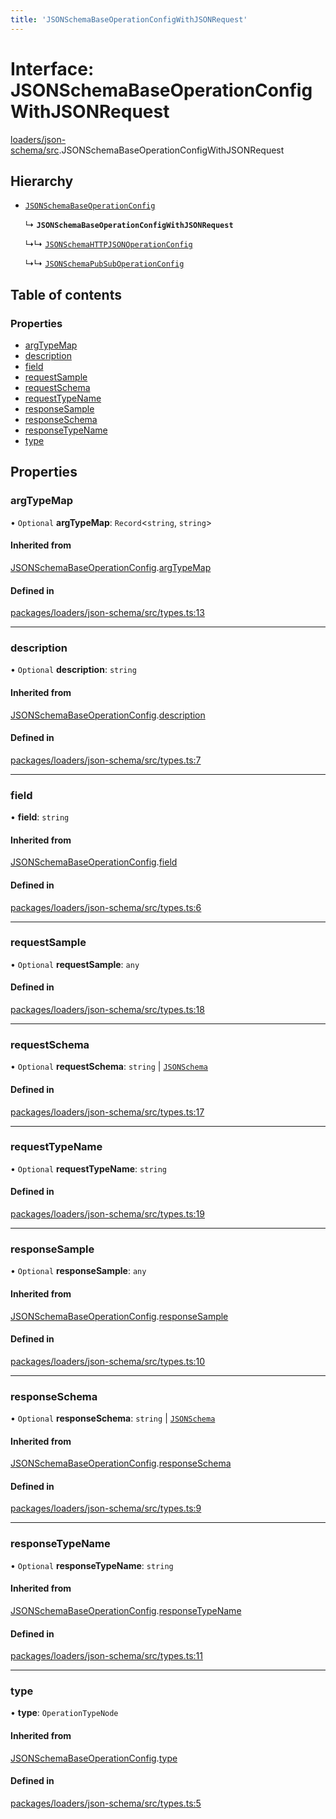 ```yaml
---
title: 'JSONSchemaBaseOperationConfigWithJSONRequest'
---
```


# Interface: JSONSchemaBaseOperationConfigWithJSONRequest

[loaders/json-schema/src](../modules/loaders_json_schema_src).JSONSchemaBaseOperationConfigWithJSONRequest

## Hierarchy

- [`JSONSchemaBaseOperationConfig`](loaders_json_schema_src.JSONSchemaBaseOperationConfig)

  ↳ **`JSONSchemaBaseOperationConfigWithJSONRequest`**

  ↳↳ [`JSONSchemaHTTPJSONOperationConfig`](loaders_json_schema_src.JSONSchemaHTTPJSONOperationConfig)

  ↳↳ [`JSONSchemaPubSubOperationConfig`](loaders_json_schema_src.JSONSchemaPubSubOperationConfig)

## Table of contents

### Properties

- [argTypeMap](loaders_json_schema_src.JSONSchemaBaseOperationConfigWithJSONRequest#argtypemap)
- [description](loaders_json_schema_src.JSONSchemaBaseOperationConfigWithJSONRequest#description)
- [field](loaders_json_schema_src.JSONSchemaBaseOperationConfigWithJSONRequest#field)
- [requestSample](loaders_json_schema_src.JSONSchemaBaseOperationConfigWithJSONRequest#requestsample)
- [requestSchema](loaders_json_schema_src.JSONSchemaBaseOperationConfigWithJSONRequest#requestschema)
- [requestTypeName](loaders_json_schema_src.JSONSchemaBaseOperationConfigWithJSONRequest#requesttypename)
- [responseSample](loaders_json_schema_src.JSONSchemaBaseOperationConfigWithJSONRequest#responsesample)
- [responseSchema](loaders_json_schema_src.JSONSchemaBaseOperationConfigWithJSONRequest#responseschema)
- [responseTypeName](loaders_json_schema_src.JSONSchemaBaseOperationConfigWithJSONRequest#responsetypename)
- [type](loaders_json_schema_src.JSONSchemaBaseOperationConfigWithJSONRequest#type)

## Properties

### argTypeMap

• `Optional` **argTypeMap**: `Record`<`string`, `string`\>

#### Inherited from

[JSONSchemaBaseOperationConfig](loaders_json_schema_src.JSONSchemaBaseOperationConfig).[argTypeMap](loaders_json_schema_src.JSONSchemaBaseOperationConfig#argtypemap)

#### Defined in

[packages/loaders/json-schema/src/types.ts:13](https://github.com/Urigo/graphql-mesh/blob/master/packages/loaders/json-schema/src/types.ts#L13)

___

### description

• `Optional` **description**: `string`

#### Inherited from

[JSONSchemaBaseOperationConfig](loaders_json_schema_src.JSONSchemaBaseOperationConfig).[description](loaders_json_schema_src.JSONSchemaBaseOperationConfig#description)

#### Defined in

[packages/loaders/json-schema/src/types.ts:7](https://github.com/Urigo/graphql-mesh/blob/master/packages/loaders/json-schema/src/types.ts#L7)

___

### field

• **field**: `string`

#### Inherited from

[JSONSchemaBaseOperationConfig](loaders_json_schema_src.JSONSchemaBaseOperationConfig).[field](loaders_json_schema_src.JSONSchemaBaseOperationConfig#field)

#### Defined in

[packages/loaders/json-schema/src/types.ts:6](https://github.com/Urigo/graphql-mesh/blob/master/packages/loaders/json-schema/src/types.ts#L6)

___

### requestSample

• `Optional` **requestSample**: `any`

#### Defined in

[packages/loaders/json-schema/src/types.ts:18](https://github.com/Urigo/graphql-mesh/blob/master/packages/loaders/json-schema/src/types.ts#L18)

___

### requestSchema

• `Optional` **requestSchema**: `string` \| [`JSONSchema`](../modules/json_machete_src#jsonschema)

#### Defined in

[packages/loaders/json-schema/src/types.ts:17](https://github.com/Urigo/graphql-mesh/blob/master/packages/loaders/json-schema/src/types.ts#L17)

___

### requestTypeName

• `Optional` **requestTypeName**: `string`

#### Defined in

[packages/loaders/json-schema/src/types.ts:19](https://github.com/Urigo/graphql-mesh/blob/master/packages/loaders/json-schema/src/types.ts#L19)

___

### responseSample

• `Optional` **responseSample**: `any`

#### Inherited from

[JSONSchemaBaseOperationConfig](loaders_json_schema_src.JSONSchemaBaseOperationConfig).[responseSample](loaders_json_schema_src.JSONSchemaBaseOperationConfig#responsesample)

#### Defined in

[packages/loaders/json-schema/src/types.ts:10](https://github.com/Urigo/graphql-mesh/blob/master/packages/loaders/json-schema/src/types.ts#L10)

___

### responseSchema

• `Optional` **responseSchema**: `string` \| [`JSONSchema`](../modules/json_machete_src#jsonschema)

#### Inherited from

[JSONSchemaBaseOperationConfig](loaders_json_schema_src.JSONSchemaBaseOperationConfig).[responseSchema](loaders_json_schema_src.JSONSchemaBaseOperationConfig#responseschema)

#### Defined in

[packages/loaders/json-schema/src/types.ts:9](https://github.com/Urigo/graphql-mesh/blob/master/packages/loaders/json-schema/src/types.ts#L9)

___

### responseTypeName

• `Optional` **responseTypeName**: `string`

#### Inherited from

[JSONSchemaBaseOperationConfig](loaders_json_schema_src.JSONSchemaBaseOperationConfig).[responseTypeName](loaders_json_schema_src.JSONSchemaBaseOperationConfig#responsetypename)

#### Defined in

[packages/loaders/json-schema/src/types.ts:11](https://github.com/Urigo/graphql-mesh/blob/master/packages/loaders/json-schema/src/types.ts#L11)

___

### type

• **type**: `OperationTypeNode`

#### Inherited from

[JSONSchemaBaseOperationConfig](loaders_json_schema_src.JSONSchemaBaseOperationConfig).[type](loaders_json_schema_src.JSONSchemaBaseOperationConfig#type)

#### Defined in

[packages/loaders/json-schema/src/types.ts:5](https://github.com/Urigo/graphql-mesh/blob/master/packages/loaders/json-schema/src/types.ts#L5)

